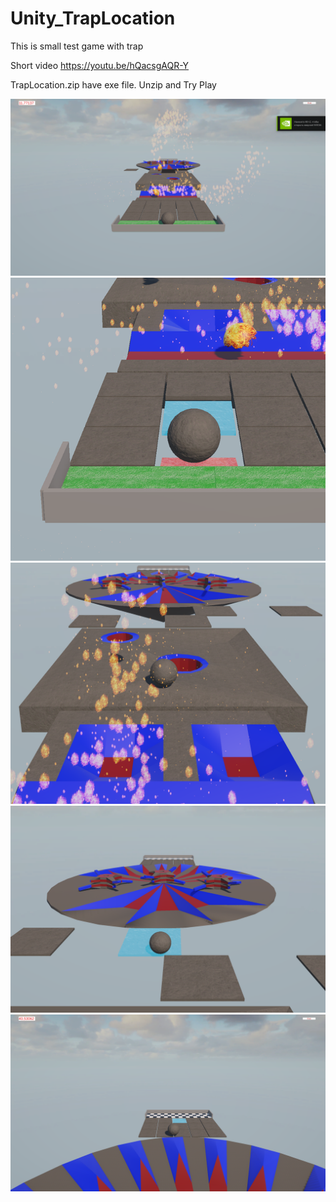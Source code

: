 # Unity_TrapLocation
This is small test game with trap

Short video https://youtu.be/hQacsgAQR-Y

TrapLocation.zip have exe file. Unzip and Try Play


![Screenshot](https://raw.githubusercontent.com/PavloKhyzhniak/Unity_TrapLocation/ac2692c9b2aabcdfc15e40605ba92ccbc61a9fb7/TrapLocation_01.png)
![Screenshot](https://raw.githubusercontent.com/PavloKhyzhniak/Unity_TrapLocation/ac2692c9b2aabcdfc15e40605ba92ccbc61a9fb7/TrapLocation_02.png)
![Screenshot](https://raw.githubusercontent.com/PavloKhyzhniak/Unity_TrapLocation/ac2692c9b2aabcdfc15e40605ba92ccbc61a9fb7/TrapLocation_03.png)
![Screenshot](https://raw.githubusercontent.com/PavloKhyzhniak/Unity_TrapLocation/ac2692c9b2aabcdfc15e40605ba92ccbc61a9fb7/TrapLocation_04.png)
![Screenshot](https://raw.githubusercontent.com/PavloKhyzhniak/Unity_TrapLocation/ac2692c9b2aabcdfc15e40605ba92ccbc61a9fb7/TrapLocation_05.png)
